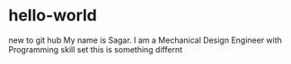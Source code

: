 # hello-world
new to git hub
My name is Sagar. I am a Mechanical Design Engineer with Programming skill set
this is something differnt
